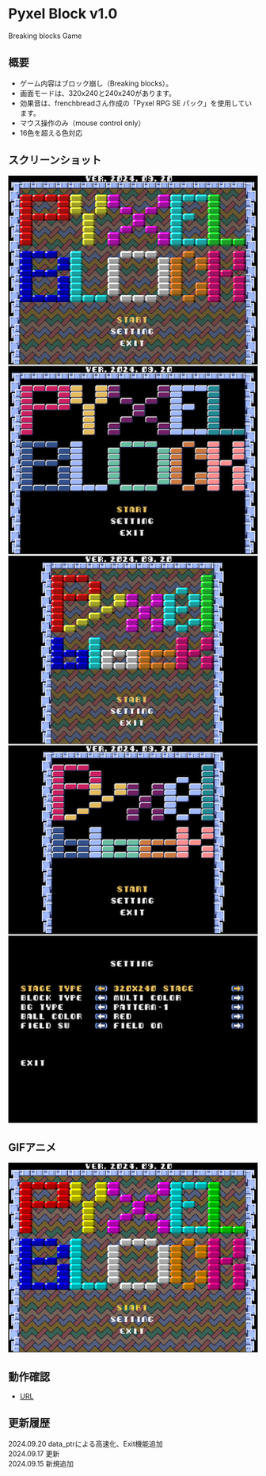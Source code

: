 # Pyxel Block v1.0
Breaking blocks Game
  
## 概要  
- ゲーム内容はブロック崩し（Breaking blocks）。  
- 画面モードは、320x240と240x240があります。  
- 効果音は、frenchbreadさん作成の「Pyxel RPG SE パック」を使用しています。  
- マウス操作のみ（mouse control only）  
- 16色を超える色対応  

## スクリーンショット
![SS](pyxelblk_m320.png) 
![SS](pyxelblk_d320.png) 
![SS](pyxelblk_m240.png) 
![SS](pyxelblk_d240.png) 
![SS](pyxelblk_setting.png) 
  
## GIFアニメ
![GIF](pyxelblk_512.gif)
  
## 動作確認
- [URL](https://sanbunnoichi1962.web.fc2.com/pyxel/pyxelblk.html)
  
## 更新履歴
2024.09.20 data_ptrによる高速化、Exit機能追加  
2024.09.17 更新  
2024.09.15 新規追加  
